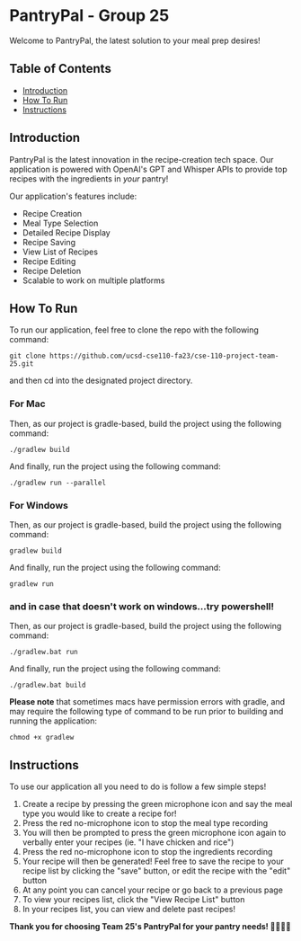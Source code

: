 # PantryPal - Group 25

Welcome to PantryPal, the latest solution to your meal prep desires!

## Table of Contents

- [Introduction](#introduction)
- [How To Run](#how-to-run)
- [Instructions](#instructions)

## Introduction

PantryPal is the latest innovation in the recipe-creation tech space. Our application is powered with OpenAI's GPT and Whisper APIs to provide top recipes with the ingredients in _your_ pantry!

Our application's features include:

- Recipe Creation
- Meal Type Selection
- Detailed Recipe Display
- Recipe Saving
- View List of Recipes
- Recipe Editing
- Recipe Deletion
- Scalable to work on multiple platforms

## How To Run

To run our application, feel free to clone the repo with the following command:

```
git clone https://github.com/ucsd-cse110-fa23/cse-110-project-team-25.git
```

and then cd into the designated project directory.

### For Mac

Then, as our project is gradle-based, build the project using the following command:

```
./gradlew build
```

And finally, run the project using the following command:

```
./gradlew run --parallel
```

### For Windows

Then, as our project is gradle-based, build the project using the following command:

```
gradlew build
```

And finally, run the project using the following command:

```
gradlew run
```

### and in case that doesn't work on windows...try powershell!

Then, as our project is gradle-based, build the project using the following command:

```
./gradlew.bat run
```

And finally, run the project using the following command:

```
./gradlew.bat build
```

**Please note** that sometimes macs have permission errors with gradle, and may require the following type of command to be run prior to building and running the application:

```
chmod +x gradlew
```

## Instructions

To use our application all you need to do is follow a few simple steps!

1. Create a recipe by pressing the green microphone icon and say the meal type you would like to create a recipe for!
2. Press the red no-microphone icon to stop the meal type recording
3. You will then be prompted to press the green microphone icon again to verbally enter your recipes (ie. "I have chicken and rice")
4. Press the red no-microphone icon to stop the ingredients recording
5. Your recipe will then be generated! Feel free to save the recipe to your recipe list by clicking the "save" button, or edit the recipe with the "edit" button
6. At any point you can cancel your recipe or go back to a previous page
7. To view your recipes list, click the "View Recipe List" button
8. In your recipes list, you can view and delete past recipes!

**Thank you for choosing Team 25's PantryPal for your pantry needs! 🧑‍🍳🍳💅**
